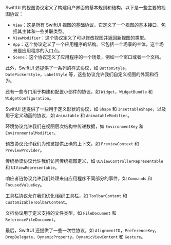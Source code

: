 

SwiftUI 的视图协议定义了构建用户界面的基本规则和结构。以下是一些主要的视图协议：

- `View`：这是所有 SwiftUI 视图的基础协议。它定义了一个视图的基本接口，包括其主体和一些关联类型。
- `ViewModifier`：这个协议定义了可以修改视图并返回新视图的类型。
- `App`：这个协议定义了一个应用程序的结构。它包括一个场景的主体，这个场景是应用程序的入口点。
- `Scene`：这个协议定义了应用程序的一个场景，例如一个窗口或者一个文档。

此外，SwiftUI 还提供了一系列的样式协议，如 `ButtonStyle`，`DatePickerStyle`，`LabelStyle` 等，这些协议允许我们自定义视图的外观和行为。

还有一些专门用于构建和配置小部件的协议，如 `Widget`，`WidgetBundle` 和 `WidgetConfiguration`。

SwiftUI 还提供了一些用于定义形状的协议，如 `Shape` 和 `InsettableShape`，以及用于定义动画的协议，如 `Animatable` 和 `AnimatableModifier`。

环境协议允许我们在视图层次结构中传递数据，如 `EnvironmentKey` 和 `EnvironmentalModifier`。

预览协议允许我们为预览提供正确的上下文，如 `PreviewContext` 和 `PreviewProvider`。

传统桥梁协议允许我们访问传统视图定义，如 `UIViewControllerRepresentable` 和 `UIViewRepresentable`。

响应者链协议允许我们处理来自应用程序不同部分的事件，如 `Commands` 和 `FocusedValueKey`。

工具栏协议允许我们优化/组织工具栏，如 `ToolbarContent` 和 `CustomizableToolbarContent`。

文档协议用于定义支持的文件类型，如 `FileDocument` 和 `ReferenceFileDocument`。

最后，SwiftUI 还提供了一些一次性协议，如 `AlignmentID`，`PreferenceKey`，`DropDelegate`，`DynamicProperty`，`DynamicViewContent` 和 `Gesture`。
